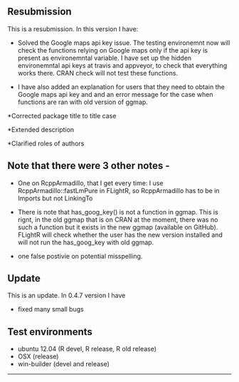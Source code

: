 ## Resubmission
This is a resubmission. In this version I have:
 
 * Solved the Google maps api key issue. The testing environemnt now will check the functions relying on Google maps only if the api key is present as environemntal variable. I have set up the hidden environemntal api keys at travis and appveyor, to check that everything works there. CRAN check will not test these functions.
 
 * I have also added an explanation for users that they need to obtain the Google maps api key and and an error message for the case when functions are ran with old version of ggmap.

 *Corrected package title to title case
 
 *Extended description
 
 *Clarified roles of authors

## Note that there were 3 other notes - 
 * One on RcppArmadillo, that I get every time: I use RcppArmadillo::fastLmPure in FLightR, so RcppArmadillo has to be in Imports but not LinkingTo
 
 * There is note that has_goog_key() is not a function in ggmap. This is rignt, in the old ggmap that is on CRAN at the moment, there was no such a function but it exists in the new ggmap (available on GitHub). FLightR will check whether the user has the new version installed and will not run the has_goog_key with old ggmap.
 
 * one false postivie on potential misspelling.
 

## Update
This is an update. 
In 0.4.7 version I have 
* fixed many small bugs

## Test environments
* ubuntu 12.04 (R devel, R release, R old release)
* OSX (release)
* win-builder (devel and release)
---